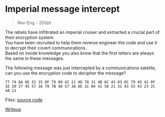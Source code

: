 # Imperial message intercept
> Rev-Eng - 200pt

The rebels have infiltrated an imperial cruiser and extracted a crucial part of their encryption system.  
You have been recruited to help them reverse engineer the code and use it to decrypt their covert communications.  
Based on inside knowledge you also know that the first letters are always the same in these messages.

The following message was just intercepted by a communications satelite, can you use the encryption code to decipher the message?

```
77 74 6A 6E 52 15 6F 79 09 42 21 4D 78 31 4B 6C 43 03 0C 79 45 42 0F 1E 20 27 45 57 16 70 7B 4D 57 3A 6E 2C 04 41 58 21 31 43 53 43 23 2C 4A 11
```


Files: 
[source code](./src/)

[Writeup](./writeup)